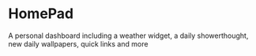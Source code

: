 # HomePad

A personal dashboard including a weather widget, a daily showerthought, new daily wallpapers, quick links and more
